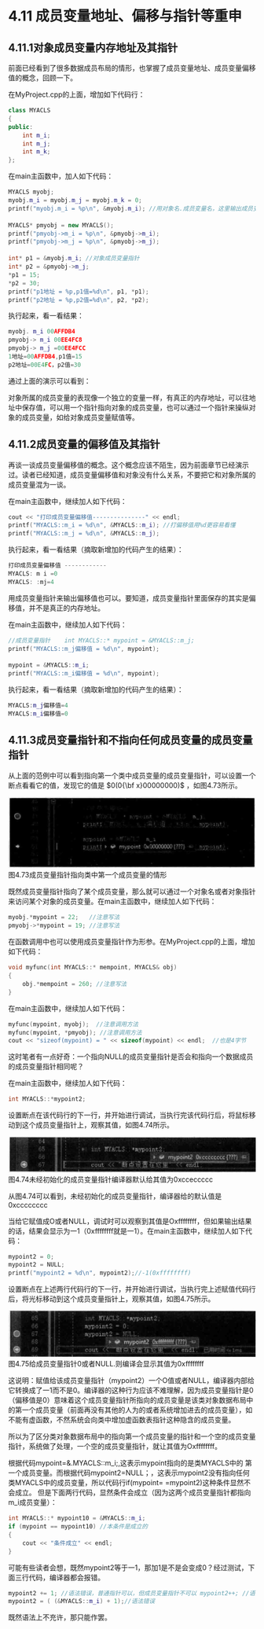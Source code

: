 # 4.11 成员变量地址、偏移与指针等重申

## 4.11.1对象成员变量内存地址及其指针  

前面已经看到了很多数据成员布局的情形，也掌握了成员变量地址、成员变量偏移值的概念，回顾一下。  

在MyProject.cpp的上面，增加如下代码行：  

``` cpp
class MYACLS  
{  
public:  
    int m_i;  
    int m_j;  
    int m_k;  
};
```

在main主函数中，加人如下代码：  

``` cpp
MYACLS myobj;  
myobj.m_i = myobj.m_j = myobj.m_k = 0;  
printf("myobj.m_i = %p\n", &myobj.m_i); //用对象名.成员变量名，这里输出成员变量的内存地址  
  
MYACLS* pmyobj = new MYACLS();  
printf("pmyobj->m_i = %p\n", &pmyobj->m_i);  
printf("pmyobj->m_j = %p\n", &pmyobj->m_j);  
  
int* p1 = &myobj.m_i; //对象成员变量指针  
int* p2 = &pmyobj->m_j;  
*p1 = 15;  
*p2 = 30;  
printf("p1地址 = %p,p1值=%d\n", p1, *p1);  
printf("p2地址 = %p,p2值=%d\n", p2, *p2);
```

执行起来，看一看结果：  

``` cpp
myobj. m_i 00AFFDB4 
pmyobj-> m_i 00EE4FC8 
pmyobj-> m_j =00EE4FCC 
1地址=00AFFDB4,p1值=15 
p2地址=00E4FC，p2值=30
```

通过上面的演示可以看到：  

对象所属的成员变量的表现像一个独立的变量一样，有真正的内存地址，可以往地址中保存值，可以用一个指针指向对象的成员变量，也可以通过一个指针来操纵对象的成员变量，如给对象成员变量赋值等。  

## 4.11.2成员变量的偏移值及其指针  

再谈一谈成员变量偏移值的概念。这个概念应该不陌生，因为前面章节已经演示过。读者已经知道，成员变量偏移值和对象没有什么关系，不要把它和对象所属的成员变量混为一谈。  

在main主函数中，继续加人如下代码：  

``` cpp
cout << "打印成员变量偏移值---------------" << endl;  
printf("MYACLS::m_i = %d\n", &MYACLS::m_i); //打偏移值用%d更容易看懂  
printf("MYACLS::m_j = %d\n", &MYACLS::m_j);
```

执行起来，看一看结果（摘取新增加的代码产生的结果）：  

``` cpp
打印成员变量偏移值 ------------
MYACLS: m i =0 
MYACLS: :mj=4
```

用成员变量指针来输出偏移值也可以。要知道，成员变量指针里面保存的其实是偏移值，并不是真正的内存地址。  

在main主函数中，继续加人如下代码：  

``` cpp
//成员变量指针    int MYACLS::* mypoint = &MYACLS::m_j;  
printf("MYACLS::m_j偏移值 = %d\n", mypoint);  
  
mypoint = &MYACLS::m_i;  
printf("MYACLS::m_i偏移值 = %d\n", mypoint);
```

执行起来，看一看结果（摘取新增加的代码产生的结果）：  

``` cpp
MYACLS:m_j偏移值=4 
MYACLS:m_i偏移值=0
```
## 4.11.3成员变量指针和不指向任何成员变量的成员变量指针  

从上面的范例中可以看到指向第一个类中成员变量的成员变量指针，可以设置一个断点看看它的值，发现它的值是 $0(0{\bf x}00000000)$ ，如图4.73所示。  

![](images/e4728569005d5afe58af5f139efb01890aa8b212d420f833fb5a39138d7b695c.jpg)  
图4.73成员变量指针指向类中第一个成员变量的情形  

既然成员变量指针指向了某个成员变量，那么就可以通过一个对象名或者对象指针来访问某个对象的成员变量。在main主函数中，继续加人如下代码：  

``` cpp
myobj.*mypoint = 22;   //注意写法  
pmyobj->*mypoint = 19; //注意写法
```

在函数调用中也可以使用成员变量指针作为形参。在MyProject.cpp的上面，增加如下代码：  

``` cpp
void myfunc(int MYACLS::* mempoint, MYACLS& obj)  
{  
    obj.*mempoint = 260; //注意写法  
}
```

在main主函数中，继续加人如下代码：  

``` cpp
myfunc(mypoint, myobj);  //注意调用方法  
myfunc(mypoint, *pmyobj); //注意调用方法  
cout << "sizeof(mypoint) = " << sizeof(mypoint) << endl;  //也是4字节
```

这时笔者有一点好奇：一个指向NULL的成员变量指针是否会和指向一个数据成员的成员变量指针相同呢？  

在main主函数中，继续加人如下代码：  

``` cpp
int MYACLS::*mypoint2;
```

设置断点在该代码行的下一行，并开始进行调试，当执行完该代码行后，将鼠标移动到这个成员变量指针上，观察其值，如图4.74所示。  

![](images/f6a320fcc35082b3e9d7c8265e939a1dce5811769edac9c53659f91ac093ecb7.jpg)  
图4.74未经初始化的成员变量指针编译器默认给其值为0xcceccccc  

从图4.74可以看到，未经初始化的成员变量指针，编译器给的默认值是0xcccccccc  

当给它赋值成O或者NULL，调试时可以观察到其值是Oxffffffff，但如果输出结果的话，结果会显示为一1（0xffffffff就是一1）。在main主函数中，继续加人如下代码：  

``` cpp
mypoint2 = 0;  
mypoint2 = NULL;  
printf("mypoint2 = %d\n", mypoint2);//-1(0xffffffff)
```

设置断点在上述两行代码行的下一行，并开始进行调试，当执行完上述赋值代码行后，将光标移动到这个成员变量指针上，观察其值，如图4.75所示。  

![](images/bd19059ebdcfc9ed41318662fa385d7de23c70c8bc6cf152e0ecdd17809e142a.jpg)  
图4.75给成员变量指针0或者NULL.则编译会显示其值为0xffffffff  

这说明：赋值给该成员变量指针（mypoint2）一个O值或者NULL，编译器内部给它转换成了一1而不是0。编译器的这种行为应该不难理解，因为成员变量指针是0（偏移值是0）意味着这个成员变量指针所指向的成员变量是该类对象数据布局中的第一个成员变量（前面再没有其他的人为的或者系统增加进去的成员变量），如不能有虚函数，不然系统会向类中增加虚函数表指针这种隐含的成员变量。  

所以为了区分类对象数据布局中的指向第一个成员变量的指针和一个空的成员变量指针，系统做了处理，一个空的成员变量指针，就让其值为Oxffffffff。  

根据代码mypoint=&.MYACLS::m_i;,这表示mypoint指向的是类MYACLS中的 第一个成员变量。而根据代码mypoint2=NULL；，这表示mypoint2没有指向任何类MYACLS中的成员变量，所以代码行if(mypoint= =mypoint2)这种条件显然不会成立。 但是下面两行代码，显然条件会成立（因为这两个成员变量指针都指向m_i成员变量）：

``` cpp
int MYACLS::* mypoint10 = &MYACLS::m_i;  
if (mypoint == mypoint10) //本条件是成立的  
{  
    cout << "条件成立" << endl;  
}
```

可能有些读者会想，既然mypoint2等于一1，那加1是不是会变成0？经过测试，下面三行代码，编译器都会报错。  

``` cpp
mypoint2 += 1; //语法错误，普通指针可以，但成员变量指针不可以 mypoint2++; //语法错误  
mypoint2 = ( (&MYACLS::m_i) + 1);//语法错误
```

既然语法上不充许，那只能作罢。